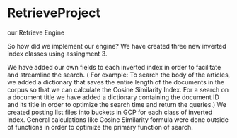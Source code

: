# RetrieveProject
our Retrieve Engine


So how did we implement our engine?
We have created three new inverted index classes using assingment 3.

We have added our own fields to each inverted index in order to facilitate and streamline the search.
( For example: To search the body of the articles, we added a dictionary that saves the entire length of the documents in the corpus so that we can calculate the Cosine Similarity Index. For a search on a document title we have added a dictionary containing the document ID and its title in order to optimize the search time and return the queries.)
We created posting list files into buckets in GCP for each class of inverted index.
General calculations like Cosine Similarity formula were done outside of functions in order to optimize the primary function of search.

